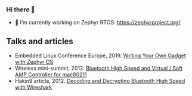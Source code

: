 ### Hi there 👋

<!--
**finikorg/finikorg** is a ✨ _special_ ✨ repository because its `README.md` (this file) appears on your GitHub profile.

Here are some ideas to get you started:

- 🔭 I’m currently working on ...
- 🌱 I’m currently learning ...
- 👯 I’m looking to collaborate on ...
- 🤔 I’m looking for help with ...
- 💬 Ask me about ...
- 📫 How to reach me: ...
- 😄 Pronouns: ...
- ⚡ Fun fact: ...
-->

- 🔭 I’m currently working on Zephyr RTOS: https://zephyrproject.org/

Talks and articles
------------------

* Embedded Linux Conference Europe, 2019. [Writing Your Own Gadget with Zephyr OS](https://github.com/finikorg/doc/blob/main/2019-ELCE-WYOG-eng.pdf)
* Wireless mini-summit, 2012. [Bluetooth High Speed and Virtual / Soft AMP Controller for mac80211](https://github.com/finikorg/doc/blob/main/2012-wireless-mini-summit-BT-High-Speed-SoftAMP-mac80211.pdf)
* Hakin9 article, 2012. [Decoding and Decrypting Bluetooth High Speed with Wireshark](https://github.com/finikorg/doc/blob/main/Hakin9-07-2012-Decoding-BT-High-Speed-Wireshark.pdf)

